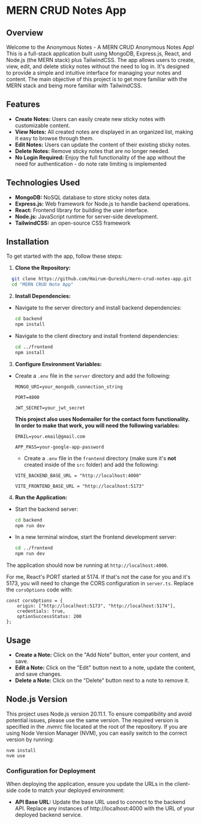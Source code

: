 # MERN CRUD Notes App

## Overview

Welcome to the Anonymous Notes - A MERN CRUD Anonymous Notes App! This is a full-stack application built using MongoDB, Express.js, React, and Node.js (the MERN stack) plus TailwindCSS. The app allows users to create, view, edit, and delete sticky notes without the need to log in. It's designed to provide a simple and intuitive interface for managing your notes and content. The main objective of this project is to get more familiar with the MERN stack and being more familiar with TailwindCSS.

## Features

- **Create Notes:** Users can easily create new sticky notes with customizable content.
- **View Notes:** All created notes are displayed in an organized list, making it easy to browse through them.
- **Edit Notes:** Users can update the content of their existing sticky notes.
- **Delete Notes:** Remove sticky notes that are no longer needed.
- **No Login Required:** Enjoy the full functionality of the app without the need for authentication - do note rate limiting is implemented

## Technologies Used

- **MongoDB:** NoSQL database to store sticky notes data.
- **Express.js:** Web framework for Node.js to handle backend operations.
- **React:** Frontend library for building the user interface.
- **Node.js:** JavaScript runtime for server-side development.
- **TailwindCSS:** an open-source CSS framework

## Installation

To get started with the app, follow these steps:

1. **Clone the Repository:**

```bash
  git clone https://github.com/Hairum-Qureshi/mern-crud-notes-app.git
  cd "MERN CRUD Note App"
```

2. **Install Dependencies:**

- Navigate to the server directory and install backend dependencies:

  ```bash
  cd backend
  npm install
  ```

- Navigate to the client directory and install frontend dependencies:

  ```bash
  cd ../frontend
  npm install
  ```

3. **Configure Environment Variables:**

- Create a `.env` file in the `server` directory and add the following:

  ```
  MONGO_URI=your_mongodb_connection_string 
  ```

  ```
  PORT=4000
  ```

  ```
  JWT_SECRET=your_jwt_secret
  ```

  **This project also uses Nodemailer for the contact form functionality. In order to make that work, you will need the following variables:**
  ```
  EMAIL=your.email@gmail.com
  ```
  
  ```
  APP_PASS=your-google-app-password
  ```

  - Create a `.env` file in the `frontend` directory (make sure it's **not** created inside of the `src` folder) and add the following:
 
  ```
  VITE_BACKEND_BASE_URL = "http://localhost:4000" 
  ```

  ```
  VITE_FRONTEND_BASE_URL = "http://localhost:5173"
  ```
  
4. **Run the Application:**

- Start the backend server:

  ```bash
  cd backend
  npm run dev
  ```

- In a new terminal window, start the frontend development server:

  ```bash
  cd ../frontend
  npm run dev
  ```

The application should now be running at `http://localhost:4000`.

For me, React's PORT started at 5174. If that's not the case for you and it's 5173, you will need to change the CORS configuration in `server.ts`. Replace the `corsOptions` code with:

```
const corsOptions = {
	origin: ["http://localhost:5173", "http://localhost:5174"], 
	credentials: true,
	optionSuccessStatus: 200
};
```

## Usage

- **Create a Note:** Click on the "Add Note" button, enter your content, and save.
- **Edit a Note:** Click on the "Edit" button next to a note, update the content, and save changes.
- **Delete a Note:** Click on the "Delete" button next to a note to remove it.

## Node.js Version

This project uses Node.js version 20.11.1. To ensure compatibility and avoid potential issues, please use the same version. The required version is specified in the .nvmrc file located at the root of the repository.
If you are using Node Version Manager (NVM), you can easily switch to the correct version by running:

```
nvm install
nvm use
```

### Configuration for Deployment

When deploying the application, ensure you update the URLs in the client-side code to match your deployed environment:

- **API Base URL:** Update the base URL used to connect to the backend API. Replace any instances of http://localhost:4000 with the URL of your deployed backend service.
